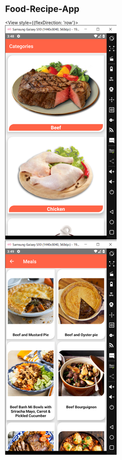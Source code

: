 # Food-Recipe-App

<View style={{flexDirection: 'row'}>
<img src="screenshots/category_page.png" witdh="700" height="700" />
<img src="screenshots/meal_page.png" witdh="700" height="700" />
</View>

